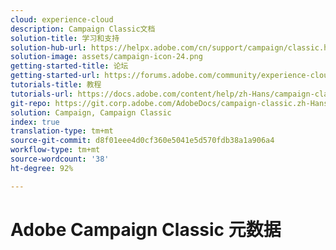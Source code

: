 ```yaml
---
cloud: experience-cloud
description: Campaign Classic文档
solution-title: 学习和支持
solution-hub-url: https://helpx.adobe.com/cn/support/campaign/classic.html
solution-image: assets/campaign-icon-24.png
getting-started-title: 论坛
getting-started-url: https://forums.adobe.com/community/experience-cloud/marketing-cloud/campaign/classic
tutorials-title: 教程
tutorials-url: https://docs.adobe.com/content/help/zh-Hans/campaign-classic-learn/tutorials/overview.html
git-repo: https://git.corp.adobe.com/AdobeDocs/campaign-classic.zh-Hans
solution: Campaign, Campaign Classic
index: true
translation-type: tm+mt
source-git-commit: d8f01eee4d0cf360e5041e5d570fdb38a1a906a4
workflow-type: tm+mt
source-wordcount: '38'
ht-degree: 92%

---
```



# Adobe Campaign Classic 元数据
